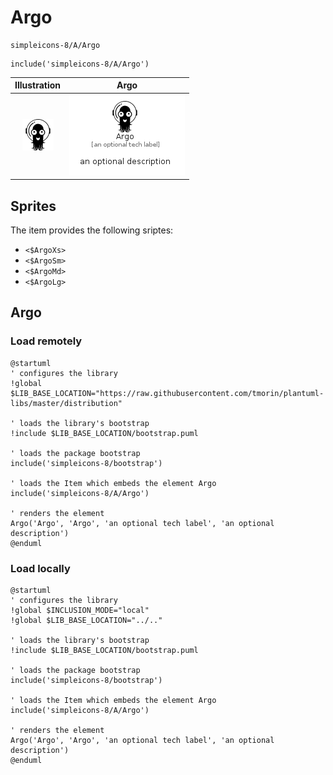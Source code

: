 # Argo


```text
simpleicons-8/A/Argo
```

```text
include('simpleicons-8/A/Argo')
```



| Illustration | Argo |
| :---: | :---: |
| ![illustration for Illustration](../../simpleicons-8/A/Argo.png) | ![illustration for Argo](../../simpleicons-8/A/Argo.Local.png) |



## Sprites
The item provides the following sriptes:

- `<$ArgoXs>`
- `<$ArgoSm>`
- `<$ArgoMd>`
- `<$ArgoLg>`





## Argo

### Load remotely
```plantuml
@startuml
' configures the library
!global $LIB_BASE_LOCATION="https://raw.githubusercontent.com/tmorin/plantuml-libs/master/distribution"

' loads the library's bootstrap
!include $LIB_BASE_LOCATION/bootstrap.puml

' loads the package bootstrap
include('simpleicons-8/bootstrap')

' loads the Item which embeds the element Argo
include('simpleicons-8/A/Argo')

' renders the element
Argo('Argo', 'Argo', 'an optional tech label', 'an optional description')
@enduml
```

### Load locally
```plantuml
@startuml
' configures the library
!global $INCLUSION_MODE="local"
!global $LIB_BASE_LOCATION="../.."

' loads the library's bootstrap
!include $LIB_BASE_LOCATION/bootstrap.puml

' loads the package bootstrap
include('simpleicons-8/bootstrap')

' loads the Item which embeds the element Argo
include('simpleicons-8/A/Argo')

' renders the element
Argo('Argo', 'Argo', 'an optional tech label', 'an optional description')
@enduml
```

